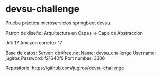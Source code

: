 # devsu-challenge
Prueba práctica microservicios springboot devsu.


Patron de diseño:
Arquitectura en Capas -> Capa de Abstracción

Jdk 17 Amazon corretto-17

Base de datos:
Server: db4free.net
Name: devsu_challenge
Username: jugiros
Password: f21640f9
Port number: 3306

Repositorio:
https://github.com/jugiros/devsu-challenge
